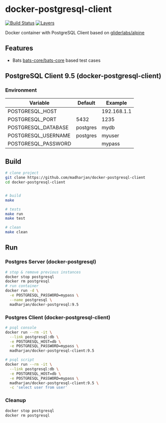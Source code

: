 # docker-postgresql-client

[![Build Status](https://travis-ci.com/madharjan/docker-postgresql-client.svg?branch=master)](https://travis-ci.com/madharjan/docker-postgresql-client)
[![Layers](https://images.microbadger.com/badges/image/madharjan/docker-postgresql-client.svg)](http://microbadger.com/images/madharjan/docker-postgresql-client)

Docker container with PostgreSQL Client based on [gliderlabs/alpine](https://github.com/gliderlabs/docker-alpine/)

## Features

* Bats [bats-core/bats-core](https://github.com/bats-core/bats-core) based test cases

## PostgreSQL Client 9.5 (docker-postgresql-client)

### Environment

| Variable             | Default      | Example        |
|----------------------|--------------|----------------|
| POSTGRESQL_HOST      |              | 192.168.1.1    |
| POSTGRESQL_PORT      | 5432         | 1235           |
| POSTGRESQL_DATABASE  | postgres     | mydb           |
| POSTGRESQL_USERNAME  | postgres     | myuser         |
| POSTGRESQL_PASSWORD  |              | mypass         |

## Build

```bash
# clone project
git clone https://github.com/madharjan/docker-postgresql-client
cd docker-postgresql-client


# build
make

# tests
make run
make test

# clean
make clean
```

## Run

### Postgres Server (docker-postgresql)

```bash
# stop & remove previous instances
docker stop postgresql
docker rm postgresql
# run container
docker run -d \
  -e POSTGRESQL_PASSWORD=mypass \
  --name postgresql \
  madharjan/docker-postgresql:9.5
```

### Postgres Client (docker-postgresql-client)

```bash
# psql console
docker run --rm -it \
  --link postgresql:db \
  -e POSTGRESQL_HOST=db \
  -e POSTGRESQL_PASSWORD=mypass \
  madharjan/docker-postgresql-client:9.5

# psql script
docker run --rm -it \
  --link postgresql:db \
  -e POSTGRESQL_HOST=db \
  -e POSTGRESQL_PASSWORD=mypass \
  madharjan/docker-postgresql-client:9.5 \
  -c 'select user from user'
```

### Cleanup

```bash
docker stop postgresql
docker rm postgresql
```
